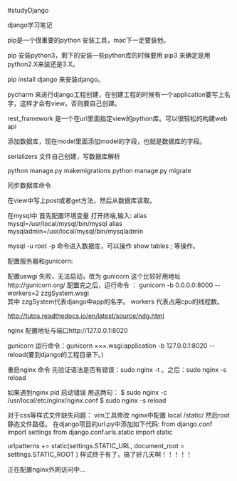 #studyDjango

django学习笔记

pip是一个很重要的python 安装工具，mac下一定要装他。

pip 安装python3，剩下的安装一些python库的时候要用 pip3 来确定是用python2.X来装还是3.X。

pip install django 来安装django。

pycharm 来进行django工程创建，在创建工程的时候有一个application要写上名字，这样才会有view，否则要自己创建。

rest_framework 是一个在url里面指定view的python库。可以很轻松的构建web api

添加数据库，现在model里面添加model的字段，也就是数据库的字段。

serializers 文件自己创建，写数据库解析

python manage.py makemigrations
python manage.py migrate

同步数据库命令

在view中写上post或者get方法，然后从数据库读取。

在mysql中 首先配置环境变量
打开终端,输入:
alias mysql=/usr/local/mysql/bin/mysql
alias mysqladmin=/usr/local/mysql/bin/mysqladmin

mysql -u root -p 命令进入数据库，可以操作 show tables ; 等操作。

配置服务器和gunicorn:

配置uswgi 失败，无法启动，改为 gunicorn     这个比较好用地址http://gunicorn.org/
配置完之后，运行命令 ： gunicorn -b 0.0.0.0:8000  --workers=2 zzgSystem.wsgi    
其中  zzgSystem代表django中app的名字。 workers 代表占用cpu的线程数。

http://tutos.readthedocs.io/en/latest/source/ndg.html

nginx 配置地址与端口http://127.0.0.1:8020

gunicorn 运行命令：gunicorn ×××.wsgi:application -b 127.0.0.1:8020 --reload(要到django的工程目录下。)

重启nginx 命令 先验证语法是否有错误：sudo nginx -t 。之后：sudo nginx -s reload

如果遇到nginx pid 启动错误 用这两句：
$ sudo nginx -c /usr/local/etc/nginx/nginx.conf
$ sudo nginx -s reload

对于css等样式文件缺失问题：
vim工具修改 nginx中配置 local /static/ 然后root 静态文件路径。
在django项目的url.py中添加如下代码:
from django.conf import settings
from django.conf.urls.static import static

urlpatterns += static(settings.STATIC_URL, document_root = settings.STATIC_ROOT )
样式终于有了，搞了好几天啊！！！！！

正在配置nginx外网访问中...
